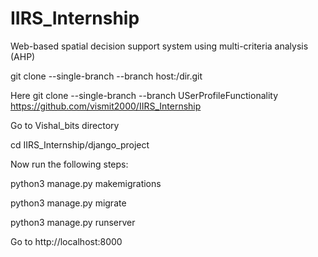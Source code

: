 # IIRS_Internship

Web-based spatial decision support system using multi-criteria analysis (AHP)

git clone --single-branch --branch <branchname> host:/dir.git

Here
git clone --single-branch --branch USerProfileFunctionality https://github.com/vismit2000/IIRS_Internship


Go to Vishal_bits directory

cd IIRS_Internship/django_project

Now run the following steps:

python3 manage.py makemigrations

python3 manage.py migrate

python3 manage.py runserver

Go to http://localhost:8000 
